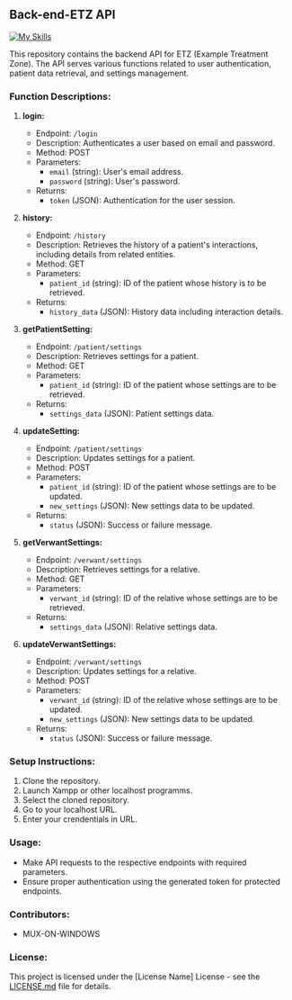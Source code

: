 ## Back-end-ETZ API

[![My Skills](https://skillicons.dev/icons?i=php)](https://skillicons.dev)

This repository contains the backend API for ETZ (Example Treatment Zone). The API serves various functions related to user authentication, patient data retrieval, and settings management.

### Function Descriptions:

1. **login:**
   - Endpoint: `/login`
   - Description: Authenticates a user based on email and password.
   - Method: POST
   - Parameters:
     - `email` (string): User's email address.
     - `password` (string): User's password.
   - Returns:
     - `token` (JSON): Authentication for the user session.

2. **history:**
   - Endpoint: `/history`
   - Description: Retrieves the history of a patient's interactions, including details from related entities.
   - Method: GET
   - Parameters:
     - `patient_id` (string): ID of the patient whose history is to be retrieved.
   - Returns:
     - `history_data` (JSON): History data including interaction details.

3. **getPatientSetting:**
   - Endpoint: `/patient/settings`
   - Description: Retrieves settings for a patient.
   - Method: GET
   - Parameters:
     - `patient_id` (string): ID of the patient whose settings are to be retrieved.
   - Returns:
     - `settings_data` (JSON): Patient settings data.

4. **updateSetting:**
   - Endpoint: `/patient/settings`
   - Description: Updates settings for a patient.
   - Method: POST
   - Parameters:
     - `patient_id` (string): ID of the patient whose settings are to be updated.
     - `new_settings` (JSON): New settings data to be updated.
   - Returns:
     - `status` (JSON): Success or failure message.

5. **getVerwantSettings:**
   - Endpoint: `/verwant/settings`
   - Description: Retrieves settings for a relative.
   - Method: GET
   - Parameters:
     - `verwant_id` (string): ID of the relative whose settings are to be retrieved.
   - Returns:
     - `settings_data` (JSON): Relative settings data.

6. **updateVerwantSettings:**
   - Endpoint: `/verwant/settings`
   - Description: Updates settings for a relative.
   - Method: POST
   - Parameters:
     - `verwant_id` (string): ID of the relative whose settings are to be updated.
     - `new_settings` (JSON): New settings data to be updated.
   - Returns:
     - `status` (JSON): Success or failure message.

### Setup Instructions:
1. Clone the repository.
2. Launch Xampp or other localhost programms.
3. Select the cloned repository.
4. Go to your localhost URL.
5. Enter your crendentials in URL.

### Usage:
- Make API requests to the respective endpoints with required parameters.
- Ensure proper authentication using the generated token for protected endpoints.

### Contributors:
- MUX-ON-WINDOWS

### License:
This project is licensed under the [License Name] License - see the [LICENSE.md](LICENSE.md) file for details.
